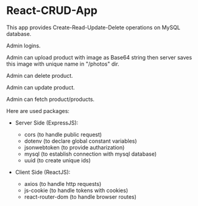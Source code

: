 # React-CRUD-App

This app provides Create-Read-Update-Delete operations on MySQL database.

Admin logins.

Admin can upload product with image as Base64 string then server saves this image with unique name in "/photos" dir.

Admin can delete product.

Admin can update product.

Admin can fetch product/products.


Here are used packages:
  
  - Server Side (ExpressJS):
    - cors (to handle public request)
    - dotenv (to declare global constant variables)
    - jsonwebtoken (to provide autharization)
    - mysql (to establish connection with mysql database)
    - uuid (to create unique ids)
    
  - Client Side (ReactJS):
    - axios (to handle http requests)
    - js-cookie (to handle tokens with cookies)
    - react-router-dom (to handle browser routes)
